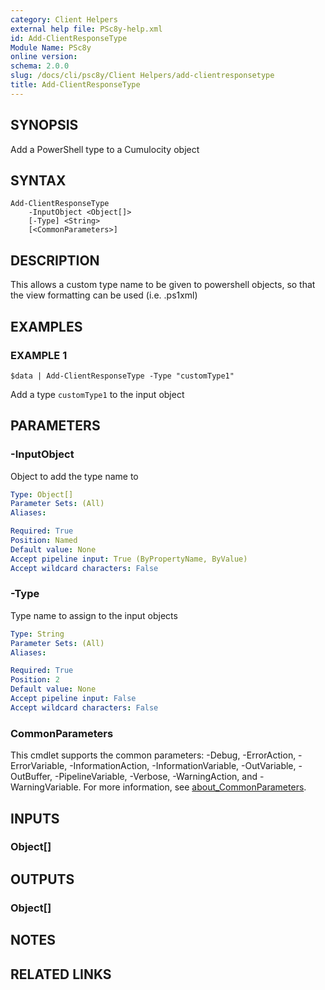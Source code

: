 ```yaml
---
category: Client Helpers
external help file: PSc8y-help.xml
id: Add-ClientResponseType
Module Name: PSc8y
online version:
schema: 2.0.0
slug: /docs/cli/psc8y/Client Helpers/add-clientresponsetype
title: Add-ClientResponseType
---
```




## SYNOPSIS
Add a PowerShell type to a Cumulocity object

## SYNTAX

```
Add-ClientResponseType
	-InputObject <Object[]>
	[-Type] <String>
	[<CommonParameters>]
```

## DESCRIPTION
This allows a custom type name to be given to powershell objects, so that the view formatting can be used (i.e.
.ps1xml)

## EXAMPLES

### EXAMPLE 1
```
$data | Add-ClientResponseType -Type "customType1"
```

Add a type `customType1` to the input object

## PARAMETERS

### -InputObject
Object to add the type name to

```yaml
Type: Object[]
Parameter Sets: (All)
Aliases:

Required: True
Position: Named
Default value: None
Accept pipeline input: True (ByPropertyName, ByValue)
Accept wildcard characters: False
```

### -Type
Type name to assign to the input objects

```yaml
Type: String
Parameter Sets: (All)
Aliases:

Required: True
Position: 2
Default value: None
Accept pipeline input: False
Accept wildcard characters: False
```

### CommonParameters
This cmdlet supports the common parameters: -Debug, -ErrorAction, -ErrorVariable, -InformationAction, -InformationVariable, -OutVariable, -OutBuffer, -PipelineVariable, -Verbose, -WarningAction, and -WarningVariable. For more information, see [about_CommonParameters](http://go.microsoft.com/fwlink/?LinkID=113216).

## INPUTS

### Object[]
## OUTPUTS

### Object[]
## NOTES

## RELATED LINKS

